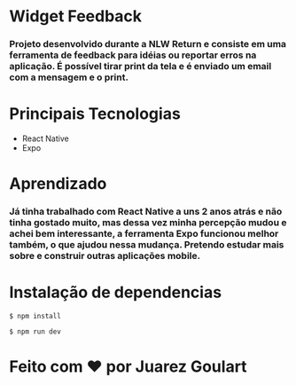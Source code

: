 # Widget Feedback

### Projeto desenvolvido durante a NLW Return e consiste em uma ferramenta de feedback para idéias ou reportar erros na aplicação. É possível tirar print da tela e é enviado um email com a mensagem e o print.

# Principais Tecnologias

- React Native
- Expo

# Aprendizado

### Já tinha trabalhado com React Native a uns 2 anos atrás e não tinha gostado muito, mas dessa vez minha percepção mudou e achei bem interessante, a ferramenta Expo funcionou melhor também, o que ajudou nessa mudança. Pretendo estudar mais sobre e construir outras aplicações mobile.

# Instalação de dependencias

```
$ npm install
```

```
$ npm run dev
```

# Feito com ❤️ por Juarez Goulart
